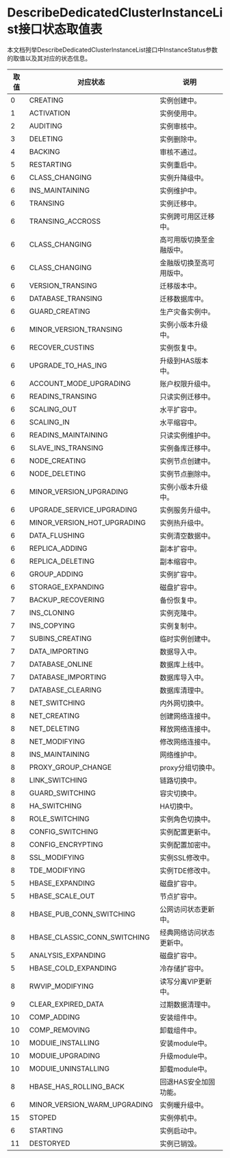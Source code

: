 # DescribeDedicatedClusterInstanceList接口状态取值表

本文档列举DescribeDedicatedClusterInstanceList接口中InstanceStatus参数的取值以及其对应的状态信息。

|取值|对应状态|说明|
|--|----|--|
|0|CREATING|实例创建中。|
|1|ACTIVATION|实例使用中。|
|2|AUDITING|实例审核中。|
|3|DELETING|实例删除中。|
|4|BACKING|审核不通过。|
|5|RESTARTING|实例重启中。|
|6|CLASS\_CHANGING|实例升降级中。|
|6|INS\_MAINTAINING|实例维护中。|
|6|TRANSING|实例迁移中。|
|6|TRANSING\_ACCROSS|实例跨可用区迁移中。|
|6|CLASS\_CHANGING|高可用版切换至金融版中。|
|6|CLASS\_CHANGING|金融版切换至高可用版中。|
|6|VERSION\_TRANSING|迁移版本中。|
|6|DATABASE\_TRANSING|迁移数据库中。|
|6|GUARD\_CREATING|生产灾备实例中。|
|6|MINOR\_VERSION\_TRANSING|实例小版本升级中。|
|6|RECOVER\_CUSTINS|实例恢复中。|
|6|UPGRADE\_TO\_HAS\_ING|升级到HAS版本中。|
|6|ACCOUNT\_MODE\_UPGRADING|账户权限升级中。|
|6|READINS\_TRANSING|只读实例迁移中。|
|6|SCALING\_OUT|水平扩容中。|
|6|SCALING\_IN|水平缩容中。|
|6|READINS\_MAINTAINING|只读实例维护中。|
|6|SLAVE\_INS\_TRANSING|实例备库迁移中。|
|6|NODE\_CREATING|实例节点创建中。|
|6|NODE\_DELETING|实例节点删除中。|
|6|MINOR\_VERSION\_UPGRADING|实例小版本升级中。|
|6|UPGRADE\_SERVICE\_UPGRADING|实例服务升级中。|
|6|MINOR\_VERSION\_HOT\_UPGRADING|实例热升级中。|
|6|DATA\_FLUSHING|实例清空数据中。|
|6|REPLICA\_ADDING|副本扩容中。|
|6|REPLICA\_DELETING|副本缩容中。|
|6|GROUP\_ADDING|实例扩容中。|
|6|STORAGE\_EXPANDING|磁盘扩容中。|
|7|BACKUP\_RECOVERING|备份恢复中。|
|7|INS\_CLONING|实例克隆中。|
|7|INS\_COPYING|实例复制中。|
|7|SUBINS\_CREATING|临时实例创建中。|
|7|DATA\_IMPORTING|数据导入中。|
|7|DATABASE\_ONLINE|数据库上线中。|
|7|DATABASE\_IMPORTING|数据库导入中。|
|7|DATABASE\_CLEARING|数据库清理中。|
|8|NET\_SWITCHING|内外网切换中。|
|8|NET\_CREATING|创建网络连接中。|
|8|NET\_DELETING|释放网络连接中。|
|8|NET\_MODIFYING|修改网络连接中。|
|8|INS\_MAINTAINING|网络维护中。|
|8|PROXY\_GROUP\_CHANGE|proxy分组切换中。|
|8|LINK\_SWITCHING|链路切换中。|
|8|GUARD\_SWITCHING|容灾切换中。|
|8|HA\_SWITCHING|HA切换中。|
|8|ROLE\_SWITCHING|实例角色切换中。|
|8|CONFIG\_SWITCHING|实例配置更新中。|
|8|CONFIG\_ENCRYPTING|实例配置加密中。|
|8|SSL\_MODIFYING|实例SSL修改中。|
|8|TDE\_MODIFYING|实例TDE修改中。|
|5|HBASE\_EXPANDING|磁盘扩容中。|
|5|HBASE\_SCALE\_OUT|节点扩容中。|
|8|HBASE\_PUB\_CONN\_SWITCHING|公网访问状态更新中。|
|8|HBASE\_CLASSIC\_CONN\_SWITCHING|经典网络访问状态更新中。|
|5|ANALYSIS\_EXPANDING|磁盘扩容中。|
|5|HBASE\_COLD\_EXPANDING|冷存储扩容中。|
|8|RWVIP\_MODIFYING|读写分离VIP更新中。|
|9|CLEAR\_EXPIRED\_DATA|过期数据清理中。|
|10|COMP\_ADDING|安装组件中。|
|10|COMP\_REMOVING|卸载组件中。|
|10|MODUlE\_INSTALLING|安装module中。|
|10|MODUlE\_UPGRADING|升级module中。|
|10|MODUlE\_UNINSTALLING|卸载module中。|
|8|HBASE\_HAS\_ROLLING\_BACK|回退HAS安全加固功能。|
|6|MINOR\_VERSION\_WARM\_UPGRADING|实例暖升级中。|
|15|STOPED|实例停机中。|
|6|STARTING|实例启动中。|
|11|DESTORYED|实例已销毁。|

